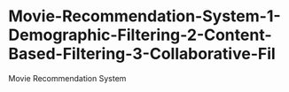 # Movie-Recommendation-System-1-Demographic-Filtering-2-Content-Based-Filtering-3-Collaborative-Fil
Movie Recommendation  System
